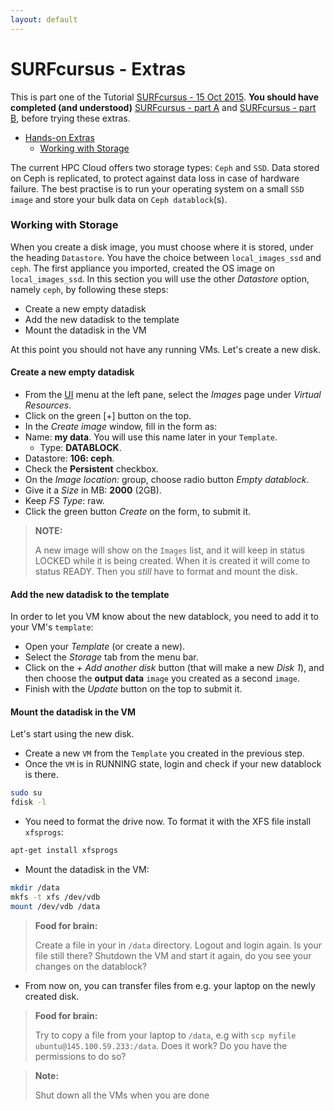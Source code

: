 ```yaml
---
layout: default
---
```


# SURFcursus - Extras

This is part one of the Tutorial [SURFcursus - 15 Oct 2015](surfcursus-2015-Oct-15).
**You should have completed (and understood)** [SURFcursus - part A](surfcursus-part-A-2015-Oct-15) and [SURFcursus - part B](surfcursus-part-B-2015-Oct-15),  before trying these extras.

* [Hands-on Extras](#hands-on) <br>
  * [Working with Storage](#Working-with-storage) <br>

The current HPC Cloud offers two storage types: `Ceph` and `SSD`. Data stored on Ceph is replicated, to protect against data loss in case of hardware failure. The best practise is to run your operating system on a small `SSD image` and store your bulk data on `Ceph datablock`(s). 

### <a name="Working-with-storage"></a> Working with Storage

When you create a disk image, you must choose where it is stored, under the heading `Datastore`. You have the choice between `local_images_ssd` and `ceph`.  The first appliance you imported, created the OS image on `local_images_ssd`. In this section you will use the other *Datastore* option, namely `ceph`, by following these steps: 

>
* Create a new empty datadisk
* Add the new datadisk to the template
* Mount the datadisk in the VM

At this point you should not have any running VMs. Let's create a new disk.

#### Create a new empty datadisk

* From the  [UI](https://ui.hpccloud.surfsara.nl) menu at the left pane, select the *Images* page under *Virtual Resources*.
* Click on the green [+] button on the top. 
* In the *Create image* window, fill in the form as:
 * Name: **my data**. You will use this name later in your `Template`.
	* Type: **DATABLOCK**.
 * Datastore: **106: ceph**.
 * Check the **Persistent** checkbox.
 * On the _Image location:_ group, choose radio button _Empty datablock_.
 * Give it a _Size_ in MB: **2000** (2GB).
 * Keep _FS Type_: raw. 
* Click the green button *Create* on the form, to submit it. 

>**NOTE:**
>
>A new image will show on the `Images` list, and it will keep in status LOCKED while it is being created. When it is created it will come to status READY. Then you *still* have to format and mount the disk.

#### Add the new datadisk to the template

In order to let you VM know about the new datablock, you need to add it to your VM's `template`:

* Open your *Template* (or create a new).
* Select the *Storage* tab from the menu bar.
* Click on the _+ Add another disk_ button (that will make a new _Disk 1_), and then choose the **output data** `image` you created as a second `image`.
* Finish with the *Update* button on the top to submit it.

#### Mount the datadisk in the VM

Let's start using the new disk.

* Create a new `VM` from the `Template` you created in the previous step. 
* Once the `VM` is in RUNNING state, login and check if your new datablock is there.

```sh
sudo su
fdisk -l 
``` 

* You need to format the drive now. To format it with the XFS file install `xfsprogs`: 

```sh
apt-get install xfsprogs
```

* Mount the datadisk in the VM:

```sh
mkdir /data  
mkfs -t xfs /dev/vdb  
mount /dev/vdb /data  
```

>**Food for brain:**
>
> Create a file in your in `/data` directory. Logout and login again. Is your file still there? Shutdown the VM and start it again, do you see your changes on the datablock?

* From now on, you can transfer files from e.g. your laptop on the newly created disk. 

>**Food for brain:**
>
> Try to copy a file from your laptop to `/data`, e.g with `scp myfile ubuntu@145.100.59.233:/data`. Does it work? Do you have the permissions to do so? 


>**Note:**
>
> Shut down all the VMs when you are done
